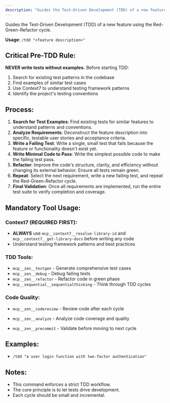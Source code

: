 ```yaml
---
description: "Guides the Test-Driven Development (TDD) of a new feature using the Red-Green-Refactor cycle."
---
```


Guides the Test-Driven Development (TDD) of a new feature using the Red-Green-Refactor cycle.

**Usage**: `/tdd "<feature description>"`

## Critical Pre-TDD Rule:
**NEVER write tests without examples.** Before starting TDD:
1. Search for existing test patterns in the codebase
2. Find examples of similar test cases
3. Use Context7 to understand testing framework patterns
4. Identify the project's testing conventions

## Process:
1.  **Search for Test Examples**: Find existing tests for similar features to understand patterns and conventions.
2.  **Analyze Requirements**: Deconstruct the feature description into specific, testable user stories and acceptance criteria.
3.  **Write a Failing Test**: Write a single, small test that fails because the feature or functionality doesn't exist yet.
4.  **Write Minimal Code to Pass**: Write the simplest possible code to make the failing test pass.
5.  **Refactor**: Improve the code's structure, clarity, and efficiency without changing its external behavior. Ensure all tests remain green.
6.  **Repeat**: Select the next requirement, write a new failing test, and repeat the Red-Green-Refactor cycle.
7.  **Final Validation**: Once all requirements are implemented, run the entire test suite to verify completion and coverage.

## Mandatory Tool Usage:

### Context7 (REQUIRED FIRST):
- **ALWAYS** use `mcp__context7__resolve-library-id` and `mcp__context7__get-library-docs` before writing any code
- Understand testing framework patterns and best practices

### TDD Tools:
- `mcp__zen__testgen` - Generate comprehensive test cases
- `mcp__zen__debug` - Debug failing tests
- `mcp__zen__refactor` - Refactor code in green phase
- `mcp__sequential__sequentialthinking` - Think through TDD cycles

### Code Quality:
- `mcp__zen__codereview` - Review code after each cycle
- `mcp__zen__analyze` - Analyze code coverage and quality

- `mcp__zen__precommit` - Validate before moving to next cycle

## Examples:
-   `/tdd "a user login function with two-factor authentication"`

## Notes:
-   This command enforces a strict TDD workflow.
-   The core principle is to let tests drive development.
-   Each cycle should be small and incremental.
